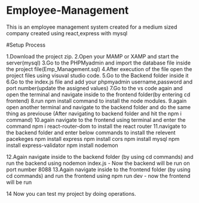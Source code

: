 # Employee-Management
This is an employee management system created for a medium sized company created using react,express with mysql

#Setup Process

1.Download the project zip.
2.Open your MAMP or XAMP and start the server(mysql)
3.Go to the PHPMyadmin and import the database file inside the project file(Emp_Management.sql)
4.After execution of the file open the project files using visuval studio code.
5.Go to the Backend folder inside it
6.Go to the index.js file and add your phpmyadmin username,password and port number(update the assigned values)
7.Go to the vs code again and open the terminal and navigate inside to the frontend folder(by entering cd frontend) 
8.run npm install command to install the node modules.
9.again open another terminal and navigate to the backend folder and do the same thing as previouse (After navigating to backend folder and hit the npm i command)
10.again navigate to the frontend using terminal and enter the command npm i react-router-dom to install the react router
11.navigate to the backend folder and enter below commands to install the relevent pacekeges
    npm install express
    npm install cors
    npm install mysql
    npm install express-validator
    npm install nodemon

12.Again navigate inside to the backend folder (by using cd commands) and run the backend using  nodemon index.js - Now the backend will be run on port number 8088
13.Again navigate inside to the frontend folder (by using cd commands) and run the frontend using  npm run dev - now the frontend will be run

14 Now you can test my project by doing operations.


